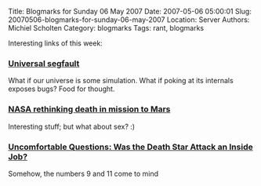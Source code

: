 Title: Blogmarks for Sunday 06 May 2007
Date: 2007-05-06 05:00:01
Slug: 20070506-blogmarks-for-sunday-06-may-2007
Location: Server
Authors: Michiel Scholten
Category: blogmarks
Tags: rant, blogmarks

<p>Interesting links of this week:</p>
<h3><a href="http://www.chipx86.com/blog/?p=218">Universal segfault</a></h3>
<p>What if our universe is some simulation. What if poking at its internals exposes bugs? Food for thought.</p>
<h3><a href="http://www.cnn.com/2007/TECH/space/05/01/death.in.space.ap/index.html?eref=rss_topstories">NASA rethinking death in mission to Mars</a></h3>
<p>Interesting stuff; but what about sex? :)</p>
<h3><a href="http://www.websurdity.com/2007/02/28/uncomfortable-questions-was-the-death-star-attack-an-inside-job/">Uncomfortable Questions: Was the Death Star Attack an Inside Job?</a></h3>
<p>Somehow, the numbers 9 and 11 come to mind</p>
